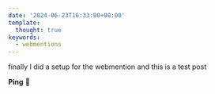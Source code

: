 ```yaml
---
date: '2024-06-23T16:33:00+00:00'
template:
  thought: true
keywords:
  - webmentions
---
```


finally I did a setup for the webmention
and this is a test post

**Ping** 🏓
